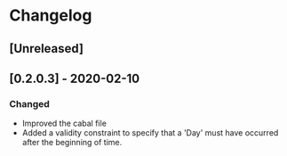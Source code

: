 # Changelog

## [Unreleased]

## [0.2.0.3] - 2020-02-10

### Changed

* Improved the cabal file
* Added a validity constraint to specify that a 'Day' must have occurred after the beginning of time.
